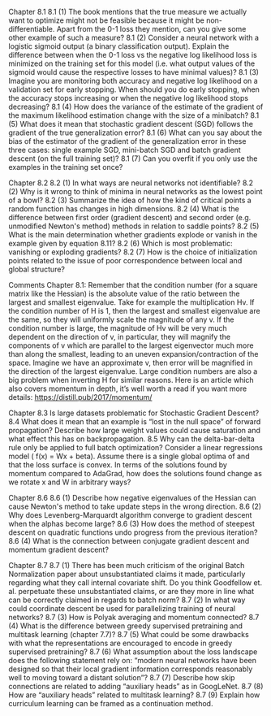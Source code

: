 Chapter 8.1
    8.1 (1) The book mentions that the true measure we actually want to optimize might not be feasible because it might be non-differentiable. Apart from the 0-1 loss they mention, can you give some other example of such a measure?
    8.1 (2) Consider a neural network with a logistic sigmoid output (a binary classification output). Explain the difference between when the 0-1 loss vs the negative log likelihood loss is minimized on the training set for this model (i.e. what output values of the sigmoid would cause the respective losses to have minimal values)? 
    8.1 (3) Imagine you are monitoring both accuracy and negative log likelihood on a validation set for early stopping. When should you do early stopping, when the accuracy stops increasing or when the negative log likelihood stops decreasing?
    8.1 (4) How does the variance of the estimate of the gradient of the maximum likelihood estimation change with the size of a minibatch?
    8.1 (5) What does it mean that stochastic gradient descent (SGD) follows the gradient of the true generalization error?
    8.1 (6) What can you say about the bias of the estimator of the gradient of the generalization error in these three cases: single example SGD, mini-batch SGD and batch gradient descent (on the full training set)?
    8.1 (7) Can you overfit if you only use the examples in the training set once?

Chapter 8.2
    8.2 (1) In what ways are neural networks not identifiable?
    8.2 (2) Why is it wrong to think of minima in neural networks as the lowest point of a bowl?
    8.2 (3) Summarize the idea of how the kind of critical points a random function has changes in high dimensions.
    8.2 (4) What is the difference between first order (gradient descent) and second order (e.g. unmodified Newton's method) methods in relation to saddle points?
    8.2 (5) What is the main determination whether gradients explode or vanish in the example given by equation 8.11?
    8.2 (6) Which is most problematic: vanishing or exploding gradients?
    8.2 (7) How is the choice of initialization points related to the issue of poor correspondence between local and global structure?

Comments
Chapter 8.1: Remember that the condition number (for a square matrix like the Hessian) is the absolute value of the ratio between the largest and smallest eigenvalue. Take for example the multiplication Hv. If the condition number of H is 1, then the largest and smallest eigenvalue are the same, so they will uniformly scale the magnitude of any v. If the condition number is large, the magnitude of Hv will be very much dependent on the direction of v, in particular, they will magnify the components of v which are parallel to the largest eigenvector much more than along the smallest, leading to an uneven expansion/contraction of the space. Imagine we have an approximate v, then error will be magnified in the direction of the largest eigenvalue.
Large condition numbers are also a big problem when inverting H for similar reasons. Here is an article which also covers momentum in depth, it’s well worth a read if you want more details: https://distill.pub/2017/momentum/

Chapter 8.3
Is large datasets problematic for Stochastic Gradient Descent?
8.4
What does it mean that an example is “lost in the null space” of forward propagation?
Describe how large weight values could cause saturation and what effect this has on backpropagation.
8.5
Why can the delta-bar-delta rule only be applied to full batch optimization? 
Consider a linear regressions  model ( f(x) = Wx + beta). Assume there is a single global optima of and that the loss surface is convex. In terms of the solutions found by momentum compared to AdaGrad, how does the solutions found change as we rotate x and W in arbitrary ways?


Chapter 8.6
    8.6 (1) Describe how negative eigenvalues of the Hessian can cause Newton's method to take update steps in the wrong direction.
    8.6 (2) Why does Levenberg-Marquardt  algorithm converge to gradient descent when the alphas become large?
    8.6 (3) How does the method of steepest descent on quadratic functions undo progress from the previous iteration?
    8.6 (4) What is the connection between conjugate gradient descent and momentum gradient descent?

Chapter 8.7
    8.7 (1) There has been much criticism of the original Batch Normalization paper about unsubstantiated claims it made, particularly regarding what they call internal covariate shift. Do you think Goodfellow et. al. perpetuate these unsubstantiated claims, or are they more in line what can be correctly claimed in regards to batch norm? 
    8.7 (2) In what way could coordinate descent be used for parallelizing training of neural networks?
    8.7 (3) How is Polyak averaging and momentum connected?
    8.7 (4) What is the difference between greedy supervised pretraining and multitask learning (chapter 7.7)?
    8.7 (5) What could be some  drawbacks with what the representations are encouraged to encode in greedy supervised pretraining? 
    8.7 (6) What assumption about the loss landscape does  the following statement rely on: “modern neural networks have been designed so that their local gradient information corresponds reasonably well to moving toward a distant solution”?
    8.7 (7) Describe how skip connections are related to adding “auxiliary heads” as in GoogLeNet.
    8.7 (8) How are “auxiliary heads” related to multitask learning?
    8.7 (9) Explain how curriculum learning can be framed as a continuation method.
 


